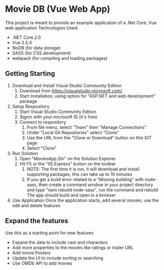 # Movie DB (Vue Web App)
This project is meant to provide an example application of a .Net Core, Vue web application
Technologies Used:
* .NET Core 2.0
* Vue 2.5.X
* NoDB (for data storage)
* SASS (for CSS development)
* webpack (for compiling and loading packages)
## Getting Starting
1. Download and Install Visual Studio Community Edition 
    1. Download from https://visualstudio.microsoft.com/
    2. Start Installation, using option for "ASP.NET and web development" package    
2. Setup Respository
    1. Start Visual Studio Community Edition
    2. Signin with your microsoft ID (it's free)
    2. Connect to respository
        1. From file menu, select "Team" then "Manage Connections"
        2. Under "Local Git Repositories" select "Clone"
        3. Use the URL from the "Clone or Download" button on this GIT page
        4. Select "Clone"
3. Run Solution
    1. Open "MoviesApp.Sln" on the Solution Explorer
    2. Hit F5 or the "IIS Express" button on the toolbar
        1. NOTE: The first time it is run, it will download and install supporting packages, this can take up to 10 minutes
        2. If you get a build error related to a "Missing building" with node-sass, then create a command window in your project directory and type "npm rebuild node-sass", run the command and rebuild
    The app should build and open in a browser
4. Use Application
Once the application starts, add several movies, use the edit and delete features
## Expand the features
Use this as a starting point for new features
* Expand the data to include cast and characters
* Add more properties to the movies like ratings or trailer URL
* Add movie Posters
* Update the UI to include sorting or searching
* Use OMDb API to add movies
